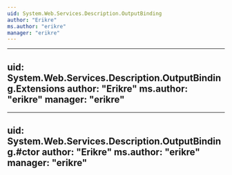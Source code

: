 ```yaml
---
uid: System.Web.Services.Description.OutputBinding
author: "Erikre"
ms.author: "erikre"
manager: "erikre"
---
```


---
uid: System.Web.Services.Description.OutputBinding.Extensions
author: "Erikre"
ms.author: "erikre"
manager: "erikre"
---

---
uid: System.Web.Services.Description.OutputBinding.#ctor
author: "Erikre"
ms.author: "erikre"
manager: "erikre"
---
